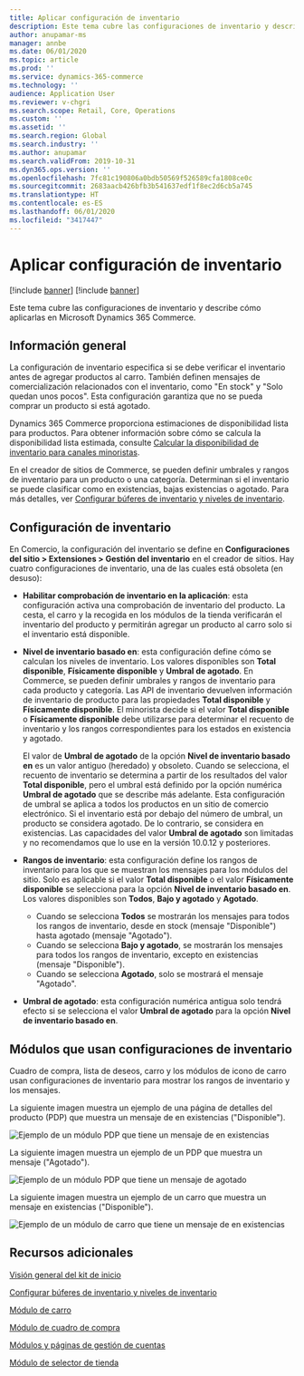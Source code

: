 ```yaml
---
title: Aplicar configuración de inventario
description: Este tema cubre las configuraciones de inventario y describe cómo aplicarlas en Microsoft Dynamics 365 Commerce.
author: anupamar-ms
manager: annbe
ms.date: 06/01/2020
ms.topic: article
ms.prod: ''
ms.service: dynamics-365-commerce
ms.technology: ''
audience: Application User
ms.reviewer: v-chgri
ms.search.scope: Retail, Core, Operations
ms.custom: ''
ms.assetid: ''
ms.search.region: Global
ms.search.industry: ''
ms.author: anupamar
ms.search.validFrom: 2019-10-31
ms.dyn365.ops.version: ''
ms.openlocfilehash: 7fc81c190806a0bdb50569f526589cfa1808ce0c
ms.sourcegitcommit: 2683aacb426bfb3b541637edf1f8ec2d6cb5a745
ms.translationtype: HT
ms.contentlocale: es-ES
ms.lasthandoff: 06/01/2020
ms.locfileid: "3417447"
---
```

# <a name="apply-inventory-settings"></a>Aplicar configuración de inventario

[!include [banner](includes/preview-banner.md)]
[!include [banner](includes/banner.md)]

Este tema cubre las configuraciones de inventario y describe cómo aplicarlas en Microsoft Dynamics 365 Commerce.

## <a name="overview"></a>Información general

La configuración de inventario especifica si se debe verificar el inventario antes de agregar productos al carro. También definen mensajes de comercialización relacionados con el inventario, como "En stock" y "Solo quedan unos pocos". Esta configuración garantiza que no se pueda comprar un producto si está agotado.

Dynamics 365 Commerce proporciona estimaciones de disponibilidad lista para productos. Para obtener información sobre cómo se calcula la disponibilidad lista estimada, consulte [Calcular la disponibilidad de inventario para canales minoristas](calculated-inventory-retail-channels.md).

En el creador de sitios de Commerce, se pueden definir umbrales y rangos de inventario para un producto o una categoría. Determinan si el inventario se puede clasificar como en existencias, bajas existencias o agotado. Para más detalles, ver [Configurar búferes de inventario y niveles de inventario](inventory-buffers-levels.md).

## <a name="inventory-settings"></a>Configuración de inventario

En Comercio, la configuración del inventario se define en **Configuraciones del sitio \> Extensiones \> Gestión del inventario** en el creador de sitios. Hay cuatro configuraciones de inventario, una de las cuales está obsoleta (en desuso):

- **Habilitar comprobación de inventario en la aplicación**: esta configuración activa una comprobación de inventario del producto. La cesta, el carro y la recogida en los módulos de la tienda verificarán el inventario del producto y permitirán agregar un producto al carro solo si el inventario está disponible.
- **Nivel de inventario basado en**: esta configuración define cómo se calculan los niveles de inventario. Los valores disponibles son **Total disponible**, **Físicamente disponible** y **Umbral de agotado**. En Commerce, se pueden definir umbrales y rangos de inventario para cada producto y categoría. Las API de inventario devuelven información de inventario de producto para las propiedades **Total disponible** y **Físicamente disponible**. El minorista decide si el valor **Total disponible** o **Físicamente disponible** debe utilizarse para determinar el recuento de inventario y los rangos correspondientes para los estados en existencia y agotado.

    El valor de **Umbral de agotado** de la opción **Nivel de inventario basado en** es un valor antiguo (heredado) y obsoleto. Cuando se selecciona, el recuento de inventario se determina a partir de los resultados del valor **Total disponible**, pero el umbral está definido por la opción numérica **Umbral de agotado** que se describe más adelante. Esta configuración de umbral se aplica a todos los productos en un sitio de comercio electrónico. Si el inventario está por debajo del número de umbral, un producto se considera agotado. De lo contrario, se considera en existencias. Las capacidades del valor **Umbral de agotado** son limitadas y no recomendamos que lo use en la versión 10.0.12 y posteriores.

- **Rangos de inventario**: esta configuración define los rangos de inventario para los que se muestran los mensajes para los módulos del sitio. Solo es aplicable si el valor **Total disponible** o el valor **Físicamente disponible** se selecciona para la opción **Nivel de inventario basado en**. Los valores disponibles son **Todos**, **Bajo y agotado** y **Agotado**.

    - Cuando se selecciona **Todos** se mostrarán los mensajes para todos los rangos de inventario, desde en stock (mensaje "Disponible") hasta agotado (mensaje "Agotado").
    - Cuando se selecciona **Bajo y agotado**, se mostrarán los mensajes para todos los rangos de inventario, excepto en existencias (mensaje "Disponible").
    - Cuando se selecciona **Agotado**, solo se mostrará el mensaje "Agotado".

- **Umbral de agotado**: esta configuración numérica antigua solo tendrá efecto si se selecciona el valor **Umbral de agotado** para la opción **Nivel de inventario basado en**.

## <a name="modules-that-use-inventory-settings"></a>Módulos que usan configuraciones de inventario

Cuadro de compra, lista de deseos, carro y los módulos de icono de carro usan configuraciones de inventario para mostrar los rangos de inventario y los mensajes.

La siguiente imagen muestra un ejemplo de una página de detalles del producto (PDP) que muestra un mensaje de en existencias ("Disponible").

![Ejemplo de un módulo PDP que tiene un mensaje de en existencias](./media/pdp-InStock.png)

La siguiente imagen muestra un ejemplo de un PDP que muestra un mensaje ("Agotado").

![Ejemplo de un módulo PDP que tiene un mensaje de agotado](./media/pdp-outofstock.png)

La siguiente imagen muestra un ejemplo de un carro que muestra un mensaje en existencias ("Disponible").

![Ejemplo de un módulo de carro que tiene un mensaje de en existencias](./media/cart-instock.png)

## <a name="additional-resources"></a>Recursos adicionales

[Visión general del kit de inicio](starter-kit-overview.md)

[Configurar búferes de inventario y niveles de inventario](inventory-buffers-levels.md)

[Módulo de carro](add-cart-module.md)

[Módulo de cuadro de compra](add-buy-box.md)

[Módulos y páginas de gestión de cuentas](account-management.md)

[Módulo de selector de tienda](store-selector.md)

